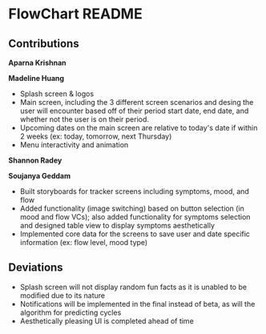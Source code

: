 # FlowChart README
## Contributions
**Aparna Krishnan**

**Madeline Huang**
* Splash screen & logos
* Main screen, including the 3 different screen scenarios and desing the user will encounter based off of their period start date, end date, and whether not the user is on their period.
* Upcoming dates on the main screen are relative to today's date if within 2 weeks (ex: today, tomorrow, next Thursday)
* Menu interactivity and animation

**Shannon Radey**

**Soujanya Geddam**
* Built storyboards for tracker screens including symptoms, mood, and flow 
* Added functionality (image switching) based on button selection (in mood and flow VCs); also added functionality for symptoms selection and designed table view to display symptoms aesthetically 
* Implemented core data for the screens to save user and date specific information (ex: flow level, mood type)

## Deviations
* Splash screen will not display random fun facts as it is unabled to be modified due to its nature
* Notifications will be implemented in the final instead of beta, as will the algorithm for predicting cycles
* Aesthetically pleasing UI is completed ahead of time
